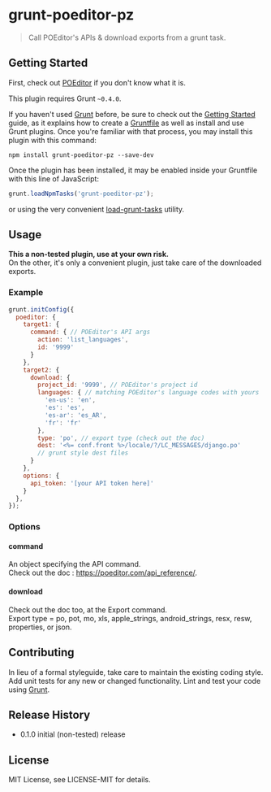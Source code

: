 # grunt-poeditor-pz

> Call POEditor's APIs & download exports from a grunt task.

## Getting Started

First, check out [POEditor](https://poeditor.com) if you don't know what it is.

This plugin requires Grunt `~0.4.0`.

If you haven't used [Grunt](http://gruntjs.com/) before, be sure to check out the [Getting Started](http://gruntjs.com/getting-started) guide, as it explains how to create a [Gruntfile](http://gruntjs.com/sample-gruntfile) as well as install and use Grunt plugins. Once you're familiar with that process, you may install this plugin with this command:

```shell
npm install grunt-poeditor-pz --save-dev
```

Once the plugin has been installed, it may be enabled inside your Gruntfile with this line of JavaScript:

```js
grunt.loadNpmTasks('grunt-poeditor-pz');
```

or using the very convenient [load-grunt-tasks](https://github.com/sindresorhus/load-grunt-tasks) utility.

## Usage

**This a non-tested plugin, use at your own risk.**  
On the other, it's only a convenient plugin, just take care of the downloaded exports.

### Example

```js
grunt.initConfig({
  poeditor: {
    target1: {
      command: { // POEditor's API args
        action: 'list_languages',
        id: '9999'
      }
    },
    target2: {
      download: {
        project_id: '9999', // POEditor's project id
        languages: { // matching POEditor's language codes with yours
          'en-us': 'en',
          'es': 'es',
          'es-ar': 'es_AR',
          'fr': 'fr'
        },
        type: 'po', // export type (check out the doc)
        dest: '<%= conf.front %>/locale/?/LC_MESSAGES/django.po'
        // grunt style dest files
      }
    },
    options: {
      api_token: '[your API token here]'
    }
  },
});
```

### Options

#### command
An object specifying the API command.  
Check out the doc : https://poeditor.com/api_reference/.

#### download
Check out the doc too, at the Export command.  
Export type = po, pot, mo, xls, apple_strings, android_strings, resx, resw, properties, or json.

## Contributing
In lieu of a formal styleguide, take care to maintain the existing coding style. Add unit tests for any new or changed functionality. Lint and test your code using [Grunt](http://gruntjs.com/).

## Release History

- 0.1.0 initial (non-tested) release

## License
MIT License, see LICENSE-MIT for details.
